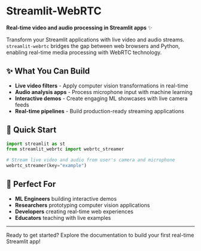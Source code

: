 # Streamlit-WebRTC

**Real-time video and audio processing in Streamlit apps** ✨

Transform your Streamlit applications with live video and audio streams. `streamlit-webrtc` bridges the gap between web browsers and Python, enabling real-time media processing with WebRTC technology.

## ✨ What You Can Build

- **Live video filters** - Apply computer vision transformations in real-time
- **Audio analysis apps** - Process microphone input with machine learning
- **Interactive demos** - Create engaging ML showcases with live camera feeds
- **Real-time pipelines** - Build production-ready streaming applications

## 🚀 Quick Start

```python
import streamlit as st
from streamlit_webrtc import webrtc_streamer

# Stream live video and audio from user's camera and microphone
webrtc_streamer(key="example")
```

## 🎯 Perfect For

- **ML Engineers** building interactive demos
- **Researchers** prototyping computer vision applications  
- **Developers** creating real-time web experiences
- **Educators** teaching with live examples

---

Ready to get started? Explore the documentation to build your first real-time Streamlit app!
